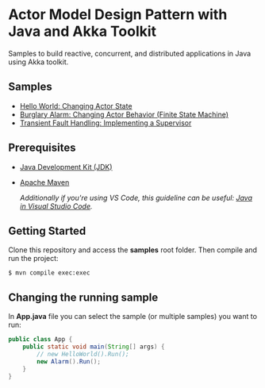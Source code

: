 # Actor Model Design Pattern with Java and Akka Toolkit

Samples to build reactive, concurrent, and distributed applications in Java using Akka toolkit.

## Samples

- [Hello World: Changing Actor State](./docs/hello-world.md)
- [Burglary Alarm: Changing Actor Behavior (Finite State Machine)](./docs/alarm.md)
- [Transient Fault Handling: Implementing a Supervisor](./docs/supervisor.md)

## Prerequisites

- [Java Development Kit (JDK)](http://www.oracle.com/technetwork/java/javase/downloads/jdk8-downloads-2133151.html)
- [Apache Maven](https://maven.apache.org/install.html)

    *Additionally if you're using VS Code, this guideline can be useful: [Java in Visual Studio Code](https://code.visualstudio.com/docs/languages/java).*

## Getting Started

Clone this repository and access the **samples** root folder. Then compile and run the project:

    $ mvn compile exec:exec

## Changing the running sample

In **App.java** file you can select the sample (or multiple samples) you want to run:

```java
public class App {
    public static void main(String[] args) {
        // new HelloWorld().Run();
        new Alarm().Run();
    }
}
```
